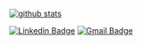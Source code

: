 [![github stats](https://github-readme-stats-sigma-five.vercel.app/api?username=lyeoni&show_icons=true&hide=contribs&hide_border=true)](https://github.com/lyeoni)

[![Linkedin Badge](https://img.shields.io/badge/-LinkedIn-blue?style=flat-square&logo=Linkedin&logoColor=white&link=https://www.linkedin.com/in/hoyeon-lee-5606a6146/)](https://www.linkedin.com/in/hoyeon-lee-5606a6146/)
[![Gmail Badge](https://img.shields.io/badge/-Gmail-d14836?style=flat-square&logo=Gmail&logoColor=white&link=mailto:lyeoni.g@gmail.com)](mailto:lyeoni.g@gmail.com)


<!--
**lyeoni/lyeoni** is a ✨ _special_ ✨ repository because its `README.md` (this file) appears on your GitHub profile.

Here are some ideas to get you started:

- 🔭 I’m currently working on ...
- 🌱 I’m currently learning ...
- 👯 I’m looking to collaborate on ...
- 🤔 I’m looking for help with ...
- 💬 Ask me about ...
- 📫 How to reach me: ...
- 😄 Pronouns: ...
- ⚡ Fun fact: ...
-->

